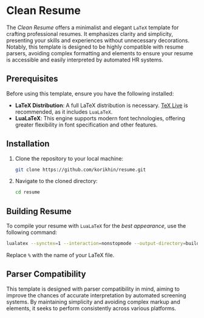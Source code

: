# Clean Resume

The *Clean Resume* offers a minimalist and elegant `LaTeX` template for crafting professional resumes. It emphasizes clarity and simplicity, presenting your skills and experiences without unnecessary decorations. Notably, this template is designed to be highly compatible with resume parsers, avoiding complex formatting and elements to ensure your resume is accessible and easily interpreted by automated HR systems.

## Prerequisites

Before using this template, ensure you have the following installed:
- **LaTeX Distribution**: A full LaTeX distribution is necessary. [TeX Live](https://tug.org/texlive/) is recommended, as it includes `LuaLaTeX`.
- **LuaLaTeX**: This engine supports modern font technologies, offering greater flexibility in font specification and other features.

## Installation

1. Clone the repository to your local machine:

   ```sh
   git clone https://github.com/korikhin/resume.git

2. Navigate to the cloned directory:

   ```sh
   cd resume

## Building Resume

To compile your resume with `LuaLaTeX` for the *best appearance*, use the following command:

   ```sh
   lualatex --synctex=1 --interaction=nonstopmode --output-directory=build %.tex
   ```

Replace `%` with the name of your LaTeX file.

## Parser Compatibility

This template is designed with parser compatibility in mind, aiming to improve the chances of accurate interpretation by automated screening systems. By maintaining simplicity and avoiding complex markup and elements, it seeks to perform consistently across various platforms.
